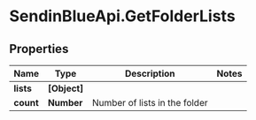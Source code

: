 # SendinBlueApi.GetFolderLists

## Properties
Name | Type | Description | Notes
------------ | ------------- | ------------- | -------------
**lists** | **[Object]** |  | 
**count** | **Number** | Number of lists in the folder | 


